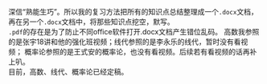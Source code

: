 深信“熟能生巧”。所以我的复习方法把所有的知识点总结整理成一个`.docx`文档，再在另一个`.docx`文档中，将那些知识点挖空，默写。   
`.pdf`的存在是为了防止不同office软件打开.docx文档产生错位乱码。 
高数我参照的是张宇18讲和他的强化班视频；线代参照的是李永乐的线代，暂时没有看视频； 概率论参照的是王式安的概率论，也没有看视频。后续若有看视频的话再补上叭。  
目前，高数、线代、概率论已经定稿。  
